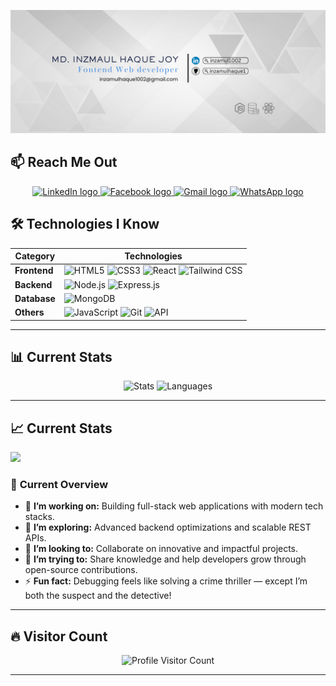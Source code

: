 ![Custom Banner](https://github.com/inzamulhaque1/inzamulhaque1/blob/main/images/github.png)

## 📫 **Reach Me Out**

<div align="center">
  <a href="https://www.linkedin.com/in/inzamul1002/" target="_blank">
    <img src="https://img.shields.io/static/v1?message=LinkedIn&logo=linkedin&label=&color=0077B5&logoColor=white&labelColor=&style=for-the-badge" height="40" alt="LinkedIn logo" />
  </a>
  <a href="https://www.facebook.com/au.inzamul" target="_blank">
    <img src="https://img.shields.io/static/v1?message=Facebook&logo=facebook&label=&color=1877F2&logoColor=white&labelColor=&style=for-the-badge" height="40" alt="Facebook logo" />
  </a>
  <a href="mailto:inzamulhaque1002@gmail.com" target="_blank">
    <img src="https://img.shields.io/static/v1?message=Gmail&logo=gmail&label=&color=D14836&logoColor=white&labelColor=&style=for-the-badge" height="40" alt="Gmail logo" />
  </a>
  <a href="https://wa.me/8801728005274" target="_blank">
    <img src="https://img.shields.io/static/v1?message=WhatsApp&logo=whatsapp&label=&color=25D366&logoColor=white&labelColor=&style=for-the-badge" height="40" alt="WhatsApp logo" />
  </a>
</div>


## 🛠️ **Technologies I Know**

<div align="center">
  
| **Category** | **Technologies** |
|--------------|------------------|
| **Frontend** | ![HTML5](https://img.shields.io/badge/HTML5-E34F26?logo=html5&logoColor=white&style=for-the-badge) ![CSS3](https://img.shields.io/badge/CSS3-1572B6?logo=css3&logoColor=white&style=for-the-badge) ![React](https://img.shields.io/badge/React-61DAFB?logo=react&logoColor=black&style=for-the-badge) ![Tailwind CSS](https://img.shields.io/badge/TailwindCSS-38B2AC?logo=tailwindcss&logoColor=white&style=for-the-badge) |
| **Backend**  | ![Node.js](https://img.shields.io/badge/Node.js-339933?logo=node.js&logoColor=white&style=for-the-badge) ![Express.js](https://img.shields.io/badge/Express.js-000000?logo=express&logoColor=white&style=for-the-badge) |
| **Database** | ![MongoDB](https://img.shields.io/badge/MongoDB-47A248?logo=mongodb&logoColor=white&style=for-the-badge) |
| **Others**   | ![JavaScript](https://img.shields.io/badge/JavaScript-F7DF1E?logo=javascript&logoColor=black&style=for-the-badge) ![Git](https://img.shields.io/badge/Git-F05032?logo=git&logoColor=white&style=for-the-badge) ![API](https://img.shields.io/badge/API-0040FF?logo=fastapi&logoColor=white&style=for-the-badge) |
  
</div>

---

## 📊 **Current Stats**

<div align="center">
  <img src="https://github-readme-stats.vercel.app/api?username=inzamulhaque1&show_icons=true&theme=radical" height="160px" alt="Stats" />
  <img src="https://github-readme-stats.vercel.app/api/top-langs/?username=inzamulhaque1&layout=compact&theme=radical" height="160px" alt="Languages" />
</div>

---

## :chart_with_upwards_trend: Current Stats


<a href="https://git.io/streak-stats"><img src="https://streak-stats.demolab.com?user=inzamulhaque1"/></a>


### 👀 **Current Overview**
- 🔭 **I’m working on:** Building full-stack web applications with modern tech stacks.  
- 🌱 **I’m exploring:** Advanced backend optimizations and scalable REST APIs.  
- 👯 **I’m looking to:** Collaborate on innovative and impactful projects.  
- 🤔 **I’m trying to:** Share knowledge and help developers grow through open-source contributions.  
- ⚡ **Fun fact:** Debugging feels like solving a crime thriller — except I’m both the suspect and the detective!  

---

## 🔥 **Visitor Count**

<p align="center">
  <img src="https://komarev.com/ghpvc/?username=inzamulhaque1&style=for-the-badge" alt="Profile Visitor Count" />
</p>

---
